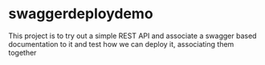 swaggerdeploydemo
=================

This project is to try out a simple REST API and associate a swagger based documentation to it and test how we can deploy it, associating them together